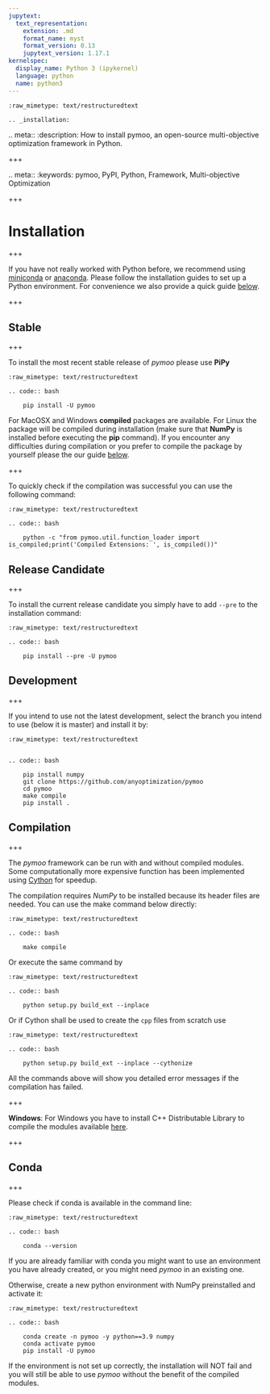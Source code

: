 ```yaml
---
jupytext:
  text_representation:
    extension: .md
    format_name: myst
    format_version: 0.13
    jupytext_version: 1.17.1
kernelspec:
  display_name: Python 3 (ipykernel)
  language: python
  name: python3
---
```


```{raw-cell}
:raw_mimetype: text/restructuredtext

.. _installation:
```

.. meta::
   :description: How to install pymoo, an open-source multi-objective optimization framework in Python.

+++

.. meta::
   :keywords: pymoo, PyPI, Python, Framework, Multi-objective Optimization

+++

# Installation

+++

If you have not really worked with Python before, we recommend using [miniconda](https://docs.conda.io/en/latest/miniconda.html) or [anaconda](https://www.anaconda.com). Please follow the installation guides to set up a Python environment. For convenience we also provide a quick guide [below](#Conda).

+++

## Stable

+++

To install the most recent stable release of *pymoo* please use **PiPy**

```{raw-cell}
:raw_mimetype: text/restructuredtext

.. code:: bash

    pip install -U pymoo
```

For MacOSX and Windows **compiled** packages are available.  For Linux the package will be compiled during installation (make sure that **NumPy** is installed before executing the **pip** command). If you encounter any difficulties during compilation or you prefer to compile the package by yourself please the our guide [below](#Compilation).

+++

To quickly check if the compilation was successful you can use the following command:

```{raw-cell}
:raw_mimetype: text/restructuredtext

.. code:: bash

    python -c "from pymoo.util.function_loader import is_compiled;print('Compiled Extensions: ', is_compiled())"
```

## Release Candidate

+++

To install the current release candidate you simply have to add `--pre` to the installation command:

```{raw-cell}
:raw_mimetype: text/restructuredtext

.. code:: bash

    pip install --pre -U pymoo
```

## Development

+++

If you intend to use not the latest development, select the branch you intend to use (below it is master) and install it by:

```{raw-cell}
:raw_mimetype: text/restructuredtext


.. code:: bash

    pip install numpy
    git clone https://github.com/anyoptimization/pymoo
    cd pymoo
    make compile
    pip install .
```

## Compilation

+++

The *pymoo* framework can be run with and without compiled modules. Some computationally more
expensive function has been implemented using [Cython](https://github.com/cython/cython) for speedup. 

The compilation requires *NumPy* to be installed because its header files are needed. 
You can use the make command below directly:

```{raw-cell}
:raw_mimetype: text/restructuredtext

.. code:: bash

    make compile
```

Or execute the same command by

```{raw-cell}
:raw_mimetype: text/restructuredtext

.. code:: bash

    python setup.py build_ext --inplace
```

Or if Cython shall be used to create the `cpp` files from scratch use

```{raw-cell}
:raw_mimetype: text/restructuredtext

.. code:: bash

    python setup.py build_ext --inplace --cythonize
```

All the commands above will show you detailed error messages if the compilation has failed.

+++

**Windows**: For Windows you have to install C++ Distributable Library to compile the modules available [here](https://support.microsoft.com/en-us/help/2977003/the-latest-supported-visual-c-downloads).

+++

## Conda

+++

Please check if conda is available in the command line:

```{raw-cell}
:raw_mimetype: text/restructuredtext

.. code:: bash

    conda --version
```

If you are already familiar with conda you might want to use an environment you have
already created, or you might need *pymoo* in an existing one.

Otherwise, create a new python environment with NumPy preinstalled and activate it:

```{raw-cell}
:raw_mimetype: text/restructuredtext

.. code:: bash

    conda create -n pymoo -y python==3.9 numpy
    conda activate pymoo
    pip install -U pymoo
```

If the environment is not set up correctly, the installation will NOT fail and you
will still be able to use *pymoo* without the benefit of the compiled modules.
